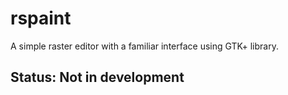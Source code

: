 # rspaint

A simple raster editor with a familiar interface using GTK+ library.

## Status: Not in development
